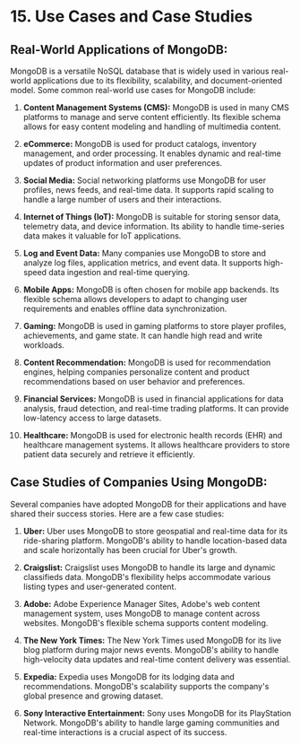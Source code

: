 # 15. Use Cases and Case Studies

## **Real-World Applications of MongoDB:**

MongoDB is a versatile NoSQL database that is widely used in various real-world applications due to its flexibility, scalability, and document-oriented model. Some common real-world use cases for MongoDB include:

1. **Content Management Systems (CMS):** MongoDB is used in many CMS platforms to manage and serve content efficiently. Its flexible schema allows for easy content modeling and handling of multimedia content.

2. **eCommerce:** MongoDB is used for product catalogs, inventory management, and order processing. It enables dynamic and real-time updates of product information and user preferences.

3. **Social Media:** Social networking platforms use MongoDB for user profiles, news feeds, and real-time data. It supports rapid scaling to handle a large number of users and their interactions.

4. **Internet of Things (IoT):** MongoDB is suitable for storing sensor data, telemetry data, and device information. Its ability to handle time-series data makes it valuable for IoT applications.

5. **Log and Event Data:** Many companies use MongoDB to store and analyze log files, application metrics, and event data. It supports high-speed data ingestion and real-time querying.

6. **Mobile Apps:** MongoDB is often chosen for mobile app backends. Its flexible schema allows developers to adapt to changing user requirements and enables offline data synchronization.

7. **Gaming:** MongoDB is used in gaming platforms to store player profiles, achievements, and game state. It can handle high read and write workloads.

8. **Content Recommendation:** MongoDB is used for recommendation engines, helping companies personalize content and product recommendations based on user behavior and preferences.

9. **Financial Services:** MongoDB is used in financial applications for data analysis, fraud detection, and real-time trading platforms. It can provide low-latency access to large datasets.

10. **Healthcare:** MongoDB is used for electronic health records (EHR) and healthcare management systems. It allows healthcare providers to store patient data securely and retrieve it efficiently.

## **Case Studies of Companies Using MongoDB:**

Several companies have adopted MongoDB for their applications and have shared their success stories. Here are a few case studies:

1. **Uber:** Uber uses MongoDB to store geospatial and real-time data for its ride-sharing platform. MongoDB's ability to handle location-based data and scale horizontally has been crucial for Uber's growth.

2. **Craigslist:** Craigslist uses MongoDB to handle its large and dynamic classifieds data. MongoDB's flexibility helps accommodate various listing types and user-generated content.

3. **Adobe:** Adobe Experience Manager Sites, Adobe's web content management system, uses MongoDB to manage content across websites. MongoDB's flexible schema supports content modeling.

4. **The New York Times:** The New York Times used MongoDB for its live blog platform during major news events. MongoDB's ability to handle high-velocity data updates and real-time content delivery was essential.

5. **Expedia:** Expedia uses MongoDB for its lodging data and recommendations. MongoDB's scalability supports the company's global presence and growing dataset.

6. **Sony Interactive Entertainment:** Sony uses MongoDB for its PlayStation Network. MongoDB's ability to handle large gaming communities and real-time interactions is a crucial aspect of its success.
